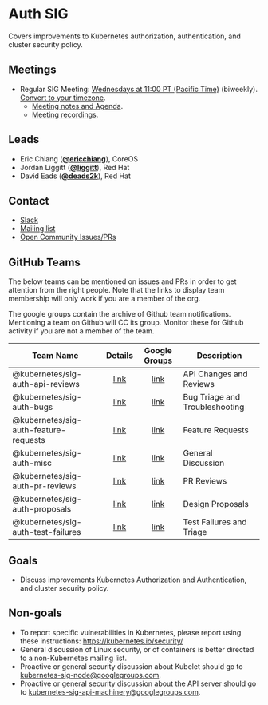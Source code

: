 <!---
This is an autogenerated file!

Please do not edit this file directly, but instead make changes to the
sigs.yaml file in the project root.

To understand how this file is generated, see https://git.k8s.io/community/generator/README.md
-->
# Auth SIG

Covers improvements to Kubernetes authorization, authentication, and cluster security policy.

## Meetings
* Regular SIG Meeting: [Wednesdays at 11:00 PT (Pacific Time)](https://zoom.us/my/k8s.sig.auth) (biweekly). [Convert to your timezone](http://www.thetimezoneconverter.com/?t=11:00&tz=PT%20%28Pacific%20Time%29).
  * [Meeting notes and Agenda](https://docs.google.com/document/d/1woLGRoONE3EBVx-wTb4pvp4CI7tmLZ6lS26VTbosLKM/edit#).
  * [Meeting recordings](https://www.youtube.com/watch?v=DJDuDNALcMo&list=PL69nYSiGNLP0VMOZ-V7-5AchXTHAQFzJw).

## Leads
* Eric Chiang (**[@ericchiang](https://github.com/ericchiang)**), CoreOS
* Jordan Liggitt (**[@liggitt](https://github.com/liggitt)**), Red Hat
* David Eads (**[@deads2k](https://github.com/deads2k)**), Red Hat

## Contact
* [Slack](https://kubernetes.slack.com/messages/sig-auth)
* [Mailing list](https://groups.google.com/forum/#!forum/kubernetes-sig-auth)
* [Open Community Issues/PRs](https://github.com/kubernetes/community/labels/sig%2Fauth)

## GitHub Teams

The below teams can be mentioned on issues and PRs in order to get attention from the right people.
Note that the links to display team membership will only work if you are a member of the org.

The google groups contain the archive of Github team notifications.
Mentioning a team on Github will CC its group.
Monitor these for Github activity if you are not a member of the team.

| Team Name | Details | Google Groups | Description |
| --------- |:-------:|:-------------:|  ----------- |
| @kubernetes/sig-auth-api-reviews | [link](https://github.com/orgs/kubernetes/teams/sig-auth-api-reviews) | [link](https://groups.google.com/forum/#!forum/kubernetes-sig-auth-api-reviews) | API Changes and Reviews |
| @kubernetes/sig-auth-bugs | [link](https://github.com/orgs/kubernetes/teams/sig-auth-bugs) | [link](https://groups.google.com/forum/#!forum/kubernetes-sig-auth-bugs) | Bug Triage and Troubleshooting |
| @kubernetes/sig-auth-feature-requests | [link](https://github.com/orgs/kubernetes/teams/sig-auth-feature-requests) | [link](https://groups.google.com/forum/#!forum/kubernetes-sig-auth-feature-requests) | Feature Requests |
| @kubernetes/sig-auth-misc | [link](https://github.com/orgs/kubernetes/teams/sig-auth-misc) | [link](https://groups.google.com/forum/#!forum/kubernetes-sig-auth-misc) | General Discussion |
| @kubernetes/sig-auth-pr-reviews | [link](https://github.com/orgs/kubernetes/teams/sig-auth-pr-reviews) | [link](https://groups.google.com/forum/#!forum/kubernetes-sig-auth-pr-reviews) | PR Reviews |
| @kubernetes/sig-auth-proposals | [link](https://github.com/orgs/kubernetes/teams/sig-auth-proposals) | [link](https://groups.google.com/forum/#!forum/kubernetes-sig-auth-proposals) | Design Proposals |
| @kubernetes/sig-auth-test-failures | [link](https://github.com/orgs/kubernetes/teams/sig-auth-test-failures) | [link](https://groups.google.com/forum/#!forum/kubernetes-sig-auth-test-failures) | Test Failures and Triage |

<!-- BEGIN CUSTOM CONTENT -->
## Goals
* Discuss improvements Kubernetes Authorization and Authentication, and cluster security policy.

## Non-goals
* To report specific vulnerabilities in Kubernetes, please report using these instructions: 
https://kubernetes.io/security/
* General discussion of Linux security, or of containers is better directed to a non-Kubernetes mailing list.
* Proactive or general security discussion about Kubelet should go to kubernetes-sig-node@googlegroups.com.
* Proactive or general security discussion about the API server should go to kubernetes-sig-api-machinery@googlegroups.com.  
<!-- END CUSTOM CONTENT -->
